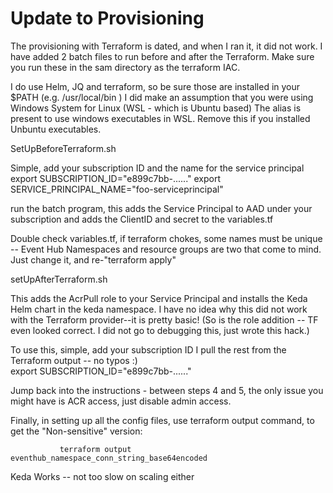 # Update to Provisioning

The provisioning with Terraform is dated, and when I ran it, it did not work.  I have added 2 batch files to run before and after the Terraform.  Make sure you run these in the sam directory as the terraform IAC.

I do use Helm, JQ and terraform, so be sure those are installed in your $PATH (e.g. /usr/local/bin )  I did make an assumption that you were using Windows System for Linux (WSL - which is Ubuntu based)  The alias is present to use windows executables in WSL.  Remove this if you installed Unbuntu executables.

SetUpBeforeTerraform.sh

Simple, add your subscription ID and the name for the service principal
export SUBSCRIPTION_ID="e899c7bb-......"
export SERVICE_PRINCIPAL_NAME="foo-serviceprincipal"

run the batch program, this adds the Service Principal to AAD under your subscription and adds the ClientID and secret to the variables.tf

Double check variables.tf, if terraform chokes, some names must be unique -- Event Hub Namespaces and resource groups are two that come to mind.  Just change it, and re-"terraform apply"

setUpAfterTerraform.sh

This adds the AcrPull role to your Service Principal and installs the Keda Helm chart in the keda namespace.  I have no idea why this did not work with the Terraform provider--it is pretty basic! (So is the role addition -- TF even looked correct.  I did not go to debugging this, just wrote this hack.)

To use this, simple, add your subscription ID I pull the rest from the Terraform output -- no typos :)            
             export SUBSCRIPTION_ID="e899c7bb-......"

Jump back into the instructions - between steps 4 and 5, the only issue you might have is ACR access, just disable admin access.

Finally, in setting up all the config files, use terraform output command, to get the "Non-sensitive" version:

               terraform output eventhub_namespace_conn_string_base64encoded
  

Keda Works -- not too slow on scaling either